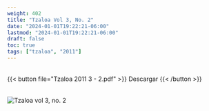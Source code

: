 ```yaml
---
weight: 402
title: "Tzaloa Vol 3, No. 2"
date: "2024-01-01T19:22:21-06:00"
lastmod: "2024-01-01T19:22:21-06:00"
draft: false
toc: true
tags: ["tzaloa", "2011"]
---
```


######
{{< button file="Tzaloa 2011 3 - 2.pdf" >}}   Descargar {{< /button >}} 
######
![Tzaloa vol 3, no. 2](images/portada/3-2.jpeg)